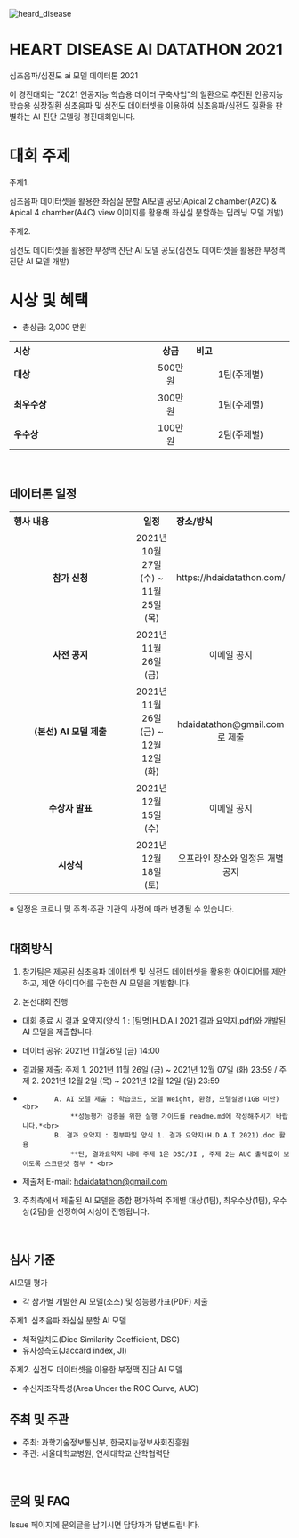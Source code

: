 ![heard_disease](https://user-images.githubusercontent.com/92664643/142970693-2bff9940-1d49-4a52-a806-73f58a8f6210.jpg)

# HEART DISEASE AI DATATHON 2021
심초음파/심전도 ai 모델 데이터톤 2021<p>

이 경진대회는 
"2021 인공지능 학습용 데이터 구축사업"의 일환으로 추진된 인공지능 학습용 심장질환 심초음파 및 심전도 데이터셋을 이용하여 심초음파/심전도 질환을 판별하는 AI 진단 모델링 경진대회입니다.

  
# 대회 주제
  주제1.<p>
  심초음파 데이터셋을 활용한 좌심실 분할 AI모델 공모(Apical 2 chamber(A2C) & Apical 4 chamber(A4C) view 이미지를 활용해 좌심실 분할하는 딥러닝 모델 개발)
  <p>
  주제2.<p>
  심전도 데이터셋을 활용한 부정맥 진단 AI 모델 공모(심전도 데이터셋을 활용한 부정맥 진단 AI 모델 개발)

  
# 시상 및 혜택
- 총상금: 2,000 만원<br>

<table class="tbl_prize">
  <tr>
    <th style="text-align:left;width:50%">시상</th>
    <th style="text-align:center;width:15%">상금</th>
        <th style="text-align:left;width:35%">비고</th>
  </tr>
  <tr>
    <td>
      <strong>대상</strong><br>
    </td>
    <td align=center> 500만원 </td>
    <td align=center> 1팀(주제별)</td>
  </tr>
    <tr>
    <td>
      <strong>최우수상</strong><br>
    </td>
    <td style="text-align:center"> 300만원</td>
        <td align=center> 1팀(주제별) </td>
   </tr>
      <tr>
    <td>
      <strong>우수상</strong><br>
    </td>
    <td style="text-align:center">100만원</td>
        <td align=center> 2팀(주제별) </td>
   </tr>

</table>

<br>
   
## 데이터톤 일정
<table class="tbl_schedule">
  <tr>
    <th style="text-align:left;width:50%">행사 내용</th>
    <th style="text-align:center;width:15%">일정</th>
        <th style="text-align:left;width:35%">장소/방식</th>
  </tr>
  <tr>
    <td align=center>
      <strong>참가 신청</strong><br>
    </td>
    <td align=center> 2021년 10월 27일(수) ~ 11월 25일(목)</td>
    <td align=center> https://hdaidatathon.com/ </td>
  </tr>
  
  <tr>
    <td align=center>
      <strong> 사전 공지 </strong><br>
    </td>
    <td align=center>2021년 11월 26일(금)</td>
    <td align=center> 이메일 공지 </td>
  </tr>
  
  <tr>
    <td align=center>
      <strong>(본선) AI 모델 제출</strong><br>
    </td>
    <td align=center>2021년 11월 26일(금) ~ 12월 12일(화)</td>
    <td align=center> hdaidatathon@gmail.com로 제출 </td>
  </tr>
  
  <tr>
    <td align=center>
      <strong>수상자 발표</strong><br>
    </td>
    <td align=center>2021년 12월 15일(수)</td>
    <td align=center> 이메일 공지 </td>
  </tr>
  
  <tr>
    <td align=center>
      <strong> 시상식 </strong><br>
    </td>
    <td align=center>2021년 12월 18일(토)
    <td align=center> 오프라인 장소와 일정은 개별 공지</td>
  </tr>
</table>
※ 일정은 코로나 및 주최·주관 기관의 사정에 따라 변경될 수 있습니다.<br>

<br>

## 대회방식
1. 참가팀은 제공된 심초음파 데이터셋 및 심전도 데이터셋을 활용한 아이디어를 
   제안하고, 제안 아이디어를 구현한 AI 모델을 개발합니다.

2. 본선대회 진행       
- 대회 종료 시 결과 요약지(양식 1 : [팀명]H.D.A.I 2021 결과 요약지.pdf)와 개발된 AI 모델을 제출합니다.<br>

- 데이터 공유: 2021년 11월26일 (금) 14:00<br>

- 결과물 제출: 주제 1. 2021년 11월 26일 (금) ~ 2021년 12월 07일 (화) 23:59 / 주제 2. 2021년 12월  2일 (목) ~ 2021년 12월 12일 (일) 23:59  <br>
-             
              A. AI 모델 제출 : 학습코드, 모델 Weight, 환경, 모델설명(1GB 미만)<br>
                  **성능평가 검증을 위한 실행 가이드를 readme.md에 작성해주시기 바랍니다.*<br>
              B. 결과 요약지 : 첨부파일 양식 1. 결과 요약지(H.D.A.I 2021).doc 활용  
                  **단, 결과요약지 내에 주제 1은 DSC/JI , 주제 2는 AUC 출력값이 보이도록 스크린샷 첨부 * <br>  
- 제출처 E-mail: hdaidatathon@gmail.com <br>

3. 주최측에서 제출된 AI 모델을 종합 평가하여 주제별 대상(1팀), 최우수상(1팀), 
   우수상(2팀)을 선정하여 시상이 진행됩니다.

<br>

## 심사 기준
AI모델 평가
 - 각 참가별 개발한 AI 모델(소스) 및 성능평가표(PDF) 제출
 
주제1. 심초음파 좌심실 분할 AI 모델
  - 체적일치도(Dice Similarity Coefficient, DSC)
  - 유사성측도(Jaccard index, JI)
  
주제2. 심전도 데이터셋을 이용한 부정맥 진단 AI 모델
  - 수신자조작특성(Area Under the ROC Curve, AUC)

## 주최 및 주관
- 주최: 과학기술정보통신부, 한국지능정보사회진흥원
- 주관: 서울대학교병원, 연세대학교 산학협력단

<br>

## 문의 및 FAQ
Issue 페이지에 문의글을 남기시면 담당자가 답변드립니다. <br>
